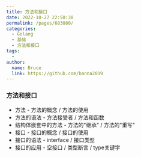 ```yaml
---
title: 方法和接口
date: 2022-10-27 22:50:30
permalink: /pages/683080/
categories:
  - Golang
  - 基础
  - 方法和接口
tags:
  - 
author: 
  name: Bruce
  link: https://github.com/banna2019
---
```



### 方法和接口

- 方法 - 方法的概念 / 方法的使用
- 方法的语法 - 方法接受者 / 方法和函数
- 结构体嵌套中的方法 - 方法的"继承" / 方法的"重写"
- 接口 - 接口的概念 / 接口的使用
- 接口的语法 - interface / 接口类型
- 接口的应用 - 空接口 / 类型断言 / type关键字
